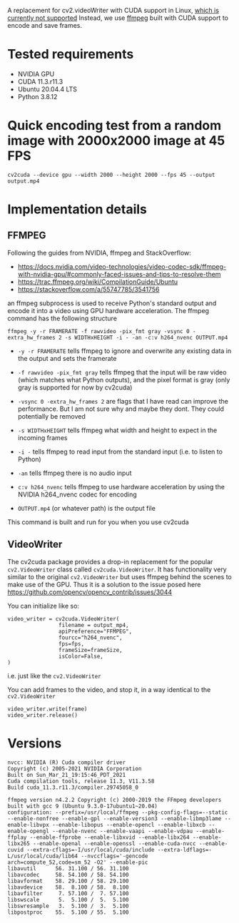 A replacement for cv2.videoWriter with CUDA support in Linux, [which is currently not supported](https://github.com/opencv/opencv_contrib/issues/3044)
Instead, we use [ffmpeg](https://www.ffmpeg.org/) built with CUDA support to encode and save frames.

# Tested requirements

* NVIDIA GPU
* CUDA 11.3.r11.3
* Ubuntu 20.04.4 LTS
* Python 3.8.12


# Quick encoding test from a random image with 2000x2000 image at 45 FPS

```
cv2cuda --device gpu --width 2000 --height 2000 --fps 45 --output output.mp4
```

# Implementation details


## FFMPEG

Following the guides from NVIDIA, ffmpeg and StackOverflow:

  * https://docs.nvidia.com/video-technologies/video-codec-sdk/ffmpeg-with-nvidia-gpu/#commonly-faced-issues-and-tips-to-resolve-them
  * https://trac.ffmpeg.org/wiki/CompilationGuide/Ubuntu
  * https://stackoverflow.com/a/55747785/3541756

an ffmpeg subprocess is used to receive Python's standard output and encode it into a video using GPU hardware acceleration.
The ffmpeg command has the following structure

```
ffmpeg -y -r FRAMERATE -f rawvideo -pix_fmt gray -vsync 0 -extra_hw_frames 2 -s WIDTHxHEIGHT -i - -an -c:v h264_nvenc OUTPUT.mp4
```

* `-y -r FRAMERATE` tells ffmpeg to ignore and overwrite any existing data in the output and sets the framerate 
*  `-f rawvideo -pix_fmt gray` tells ffmpeg that the input will be raw video (which matches what Python outputs), and the pixel format is gray (only gray is supported for now by cv2cuda)

* `-vsync 0 -extra_hw_frames 2` are flags that I have read can improve the performance. But I am not sure why and maybe they dont. They could potentially be removed
*  `-s WIDTHxHEIGHT` tells ffmpeg what width and height to expect in the incoming frames
* `-i -` tells ffmpeg to read input from the standard input (i.e. to listen to Python)
* `-an` tells ffmpeg there is no audio input
* `c:v h264_nvenc` tells ffmpeg to use hardware acceleration by using the NVIDIA h264_nvenc codec for encoding
* `OUTPUT.mp4` (or whatever path) is the output file

This command is built and run for you when you use cv2cuda

## VideoWriter

The cv2cuda package provides a drop-in replacement for the popular `cv2.VideoWriter` class called `cv2cuda.VideoWriter`.
It has functionality very similar to the original `cv2.VideoWriter` but uses ffmpeg behind the scenes to make use of the GPU. Thus it is a solution to the issue posed here https://github.com/opencv/opencv_contrib/issues/3044

You can initialize like so:

```
video_writer = cv2cuda.VideoWriter(
                filename = output_mp4,
                apiPreference="FFMPEG",
                fourcc="h264_nvenc",
                fps=fps,
                frameSize=frameSize,
                isColor=False,
)
```

i.e. just like the `cv2.VideoWriter`


You can add frames to the video, and stop it, in a way identical to the `cv2.VideoWriter`

```
video_writer.write(frame)
video_writer.release()
```

# Versions

```
nvcc: NVIDIA (R) Cuda compiler driver
Copyright (c) 2005-2021 NVIDIA Corporation
Built on Sun_Mar_21_19:15:46_PDT_2021
Cuda compilation tools, release 11.3, V11.3.58
Build cuda_11.3.r11.3/compiler.29745058_0
```


```
ffmpeg version n4.2.2 Copyright (c) 2000-2019 the FFmpeg developers
built with gcc 9 (Ubuntu 9.3.0-17ubuntu1~20.04)
configuration: --prefix=/usr/local/ffmpeg --pkg-config-flags=--static --enable-nonfree --enable-gpl --enable-version3 --enable-libmp3lame --enable-libvpx --enable-libopus --enable-opencl --enable-libxcb --enable-opengl --enable-nvenc --enable-vaapi --enable-vdpau --enable-ffplay --enable-ffprobe --enable-libxvid --enable-libx264 --enable-libx265 --enable-openal --enable-openssl --enable-cuda-nvcc --enable-cuvid --extra-cflags=-I/usr/local/cuda/include --extra-ldflags=-L/usr/local/cuda/lib64 --nvccflags='-gencode arch=compute_52,code=sm_52 -O2' --enable-pic
libavutil      56. 31.100 / 56. 31.100
libavcodec     58. 54.100 / 58. 54.100
libavformat    58. 29.100 / 58. 29.100
libavdevice    58.  8.100 / 58.  8.100
libavfilter     7. 57.100 /  7. 57.100
libswscale      5.  5.100 /  5.  5.100
libswresample   3.  5.100 /  3.  5.100
libpostproc    55.  5.100 / 55.  5.100
```
